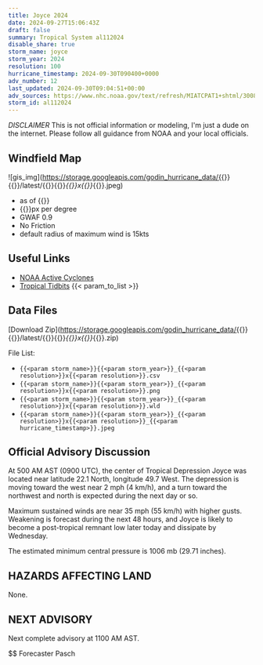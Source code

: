 ```yaml
---
title: Joyce 2024
date: 2024-09-27T15:06:43Z
draft: false
summary: Tropical System al112024
disable_share: true
storm_name: joyce
storm_year: 2024
resolution: 100
hurricane_timestamp: 2024-09-30T090400+0000
adv_number: 12
last_updated: 2024-09-30T09:04:51+00:00
adv_sources: https://www.nhc.noaa.gov/text/refresh/MIATCPAT1+shtml/300837.shtml;https://www.nhc.noaa.gov/refresh/graphics_at1+shtml/084036.shtml?cone
storm_id: al112024
---
```

*DISCLAIMER* This is not official information or modeling, I'm just a dude on the internet.  Please follow all guidance from NOAA and your local officials.

## Windfield Map
![gis_img](https://storage.googleapis.com/godin_hurricane_data/{{<param storm_name>}}{{<param storm_year>}}/latest/{{<param storm_name>}}{{<param storm_year>}}_{{<param resolution>}}x{{<param resolution>}}_{{<param hurricane_timestamp>}}.jpeg)

- as of {{<param last_updated>}}
- {{<param resolution>}}px per degree
- GWAF 0.9
- No Friction
- default radius of maximum wind is 15kts

## Useful Links
- [NOAA Active Cyclones](https://www.nhc.noaa.gov/)
- [Tropical Tidbits](https://www.tropicaltidbits.com/storminfo/)
{{< param_to_list >}}

## Data Files
[Download Zip](https://storage.googleapis.com/godin_hurricane_data/{{<param storm_name>}}{{<param storm_year>}}/latest/{{<param storm_name>}}{{<param storm_year>}}_{{<param resolution>}}x{{<param resolution>}}_{{<param hurricane_timestamp>}}.zip)

File List:
- `{{<param storm_name>}}{{<param storm_year>}}_{{<param resolution>}}x{{<param resolution>}}.csv`
- `{{<param storm_name>}}{{<param storm_year>}}_{{<param resolution>}}x{{<param resolution>}}.png`
- `{{<param storm_name>}}{{<param storm_year>}}_{{<param resolution>}}x{{<param resolution>}}.wld`
- `{{<param storm_name>}}{{<param storm_year>}}_{{<param resolution>}}x{{<param resolution>}}_{{<param hurricane_timestamp>}}.jpeg`


## Official Advisory Discussion
At 500 AM AST (0900 UTC), the center of Tropical Depression Joyce
was located near latitude 22.1 North, longitude 49.7 West.  The
depression is moving toward the west near 2 mph (4 km/h), and a 
turn toward the northwest and north is expected during the next day 
or so.
 
Maximum sustained winds are near 35 mph (55 km/h) with higher gusts.
Weakening is forecast during the next 48 hours, and Joyce is 
likely to become a post-tropical remnant low later today and 
dissipate by Wednesday.

The estimated minimum central pressure is 1006 mb (29.71 inches).
 
 
HAZARDS AFFECTING LAND
----------------------
None.
 
 
NEXT ADVISORY
-------------
Next complete advisory at 1100 AM AST.
 
$$
Forecaster Pasch